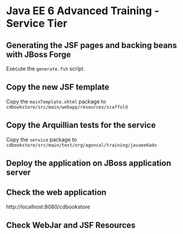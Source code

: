 # Java EE 6 Advanced Training - Service Tier

## Generating the JSF pages and backing beans with JBoss Forge

Execute the `generate.fsh` script.

## Copy the new JSF template

Copy the `mainTemplate.xhtml` package to `cdbookstore/src/main/webapp/resources/scaffold`

## Copy the Arquillian tests for the service

Copy the `service` package to `cdbookstore/src/main/test/org/agoncal/training/javaee6adv`

## Deploy the application on JBoss application server


## Check the web application

http://localhost:8080/cdbookstore

## Check WebJar and JSF Resources



